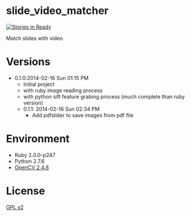 slide_video_matcher
===================
[![Stories in Ready](https://badge.waffle.io/speed-of-light/slide_video_matcher.png?label=ready)](https://waffle.io/speed-of-light/slide_video_matcher)

Match slides with video

# Versions

- 0.1.0:2014-02-16 Sun 01:15 PM
  - Initial project
  - with ruby image reading process
  - with python sift feature grabing process (much complete than ruby version)
  - 0.1.1: 2014-02-16 Sun 02:34 PM
    * Add pdfslider to save images from pdf file

# Environment

- Ruby 2.0.0-p247
- Python 2.7.6
- [OpenCV 2.4.8](http://opencv.org/)

# License

[ GPL v2 ](https://raw2.github.com/speed-of-light/slide_video_matcher/master/LICENSE)
